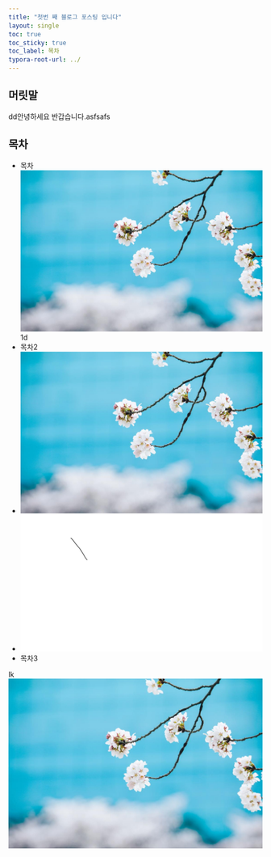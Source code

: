```yaml
---
title: "첫번 째 블로그 포스팅 입니다"
layout: single
toc: true
toc_sticky: true
toc_label: 목차
typora-root-url: ../
---
```


## 머릿말

dd안녕하세요 반갑습니다.asfsafs

## 목차

- 목차![ssimg](../images/2023-09-26-first/wrtFileImageView.jpg)1d
- 목차2
- ![wrtFileImageView-1726296175648-4](../images/2023-09-26-first/wrtFileImageView-1726296175648-4.jpg)
- ![ssimg](../images/2023-09-26-first/ssimg.png)
- 목차3



lk![wrtFileImageView](/images/2023-09-26-first/wrtFileImageView-1726299285005-13.jpg)

